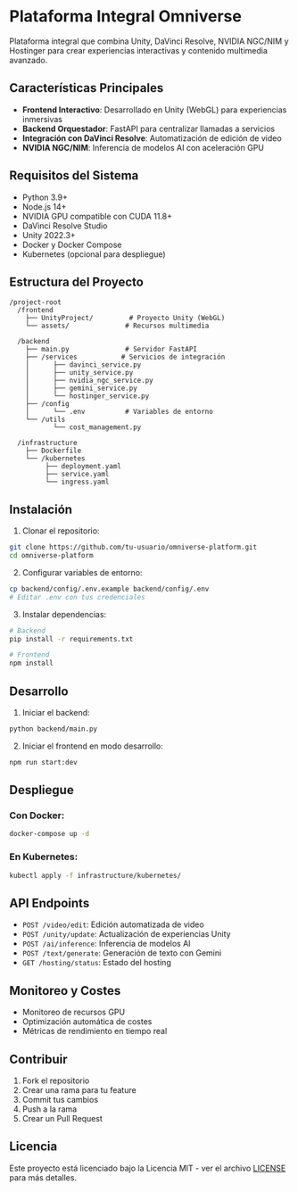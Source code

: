 # Plataforma Integral Omniverse

Plataforma integral que combina Unity, DaVinci Resolve, NVIDIA NGC/NIM y Hostinger para crear experiencias interactivas y contenido multimedia avanzado.

## Características Principales

- **Frontend Interactivo**: Desarrollado en Unity (WebGL) para experiencias inmersivas
- **Backend Orquestador**: FastAPI para centralizar llamadas a servicios
- **Integración con DaVinci Resolve**: Automatización de edición de video
- **NVIDIA NGC/NIM**: Inferencia de modelos AI con aceleración GPU
## Requisitos del Sistema

- Python 3.9+
- Node.js 14+
- NVIDIA GPU compatible con CUDA 11.8+
- DaVinci Resolve Studio
- Unity 2022.3+
- Docker y Docker Compose
- Kubernetes (opcional para despliegue)

## Estructura del Proyecto

```
/project-root
  /frontend
    ├── UnityProject/         # Proyecto Unity (WebGL)
    └── assets/              # Recursos multimedia
    
  /backend
    ├── main.py              # Servidor FastAPI
    ├── /services           # Servicios de integración
    │      ├── davinci_service.py
    │      ├── unity_service.py
    │      ├── nvidia_ngc_service.py
    │      ├── gemini_service.py
    │      └── hostinger_service.py
    ├── /config
    │      └── .env          # Variables de entorno
    └── /utils
           └── cost_management.py

  /infrastructure
    ├── Dockerfile
    └── /kubernetes
         ├── deployment.yaml
         ├── service.yaml
         └── ingress.yaml
```

## Instalación

1. Clonar el repositorio:
```bash
git clone https://github.com/tu-usuario/omniverse-platform.git
cd omniverse-platform
```

2. Configurar variables de entorno:
```bash
cp backend/config/.env.example backend/config/.env
# Editar .env con tus credenciales
```

3. Instalar dependencias:
```bash
# Backend
pip install -r requirements.txt

# Frontend
npm install
```

## Desarrollo

1. Iniciar el backend:
```bash
python backend/main.py
```

2. Iniciar el frontend en modo desarrollo:
```bash
npm run start:dev
```

## Despliegue

### Con Docker:
```bash
docker-compose up -d
```

### En Kubernetes:
```bash
kubectl apply -f infrastructure/kubernetes/
```

## API Endpoints

- `POST /video/edit`: Edición automatizada de video
- `POST /unity/update`: Actualización de experiencias Unity
- `POST /ai/inference`: Inferencia de modelos AI
- `POST /text/generate`: Generación de texto con Gemini
- `GET /hosting/status`: Estado del hosting

## Monitoreo y Costes

- Monitoreo de recursos GPU
- Optimización automática de costes
- Métricas de rendimiento en tiempo real

## Contribuir

1. Fork el repositorio
2. Crear una rama para tu feature
3. Commit tus cambios
4. Push a la rama
5. Crear un Pull Request

## Licencia

Este proyecto está licenciado bajo la Licencia MIT - ver el archivo [LICENSE](LICENSE) para más detalles. 

